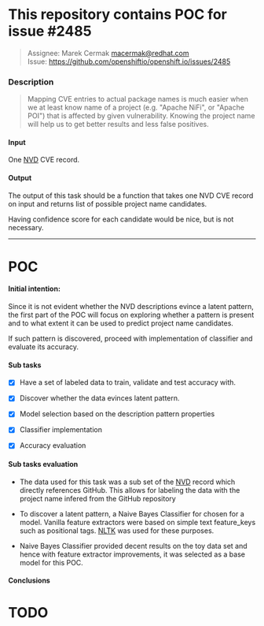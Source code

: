 # This repository contains POC for issue #2485

> Assignee: Marek Cermak <macermak@redhat.com>\
> Issue: https://github.com/openshiftio/openshift.io/issues/2485 

### Description

> Mapping CVE entries to actual package names is much easier when we at least know name of a project (e.g. "Apache NiFi", or "Apache POI") that is affected by given vulnerability. Knowing the project name will help us to get better results and less false positives.

#### Input

One [NVD] CVE record.


#### Output

The output of this task should be a function that takes one NVD CVE record
on input and returns list of possible project name candidates.

Having confidence score for each candidate would be nice, but is not necessary.

---

# POC

#### Initial intention:  
Since it is not evident whether the NVD descriptions evince a latent pattern,
the first part of the POC will focus on exploring whether a pattern is present and to what
extent it can be used to predict project name candidates.

If such pattern is discovered, proceed with implementation of classifier and evaluate
its accuracy.


#### Sub tasks
- [x] Have a set of labeled data to train, validate and test accuracy with.
- [x] Discover whether the data evinces latent pattern. 
- [x] Model selection based on the description pattern properties
- [x] Classifier implementation
- [x] Accuracy evaluation


#### Sub tasks evaluation
- The data used for this task was a sub set of the [NVD] record which directly references
GitHub. This allows for labeling the data with the project name infered from the GitHub repository

- To discover a latent pattern, a Naive Bayes Classifier for chosen for a model.
Vanilla feature extractors were based on simple text feature_keys such as positional tags.
[NLTK] was used for these purposes.

- Naive Bayes Classifier provided decent results on the toy data set and hence with feature
extractor improvements, it was selected as a base model for this POC.

#### Conclusions

# TODO

[NLTK]: https://www.nltk.org/
[NVD]: https://nvd.nist.gov/


